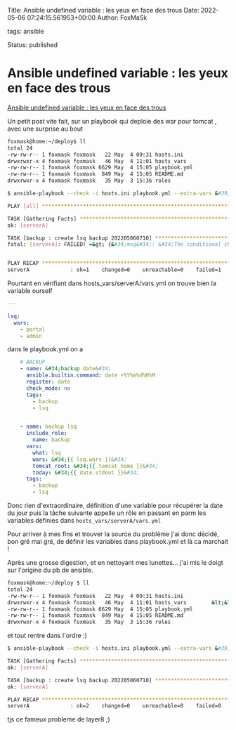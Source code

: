 Title: Ansible undefined variable : les yeux en face des trous
Date: 2022-05-06 07:24:15.561953+00:00
Author: FoxMaSk 

tags: ansible

Status: published





# Ansible undefined variable : les yeux en face des trous

[Ansible undefined variable : les yeux en face des trous](None)

Un petit post vite fait, sur un playbook qui deploie des war pour tomcat
, avec une surprise au bout 


```bash
foxmask@home:~/deploy$ ll
total 24
-rw-rw-r-- 1 foxmask foxmask   22 May  4 09:31 hosts.ini
drwxrwxr-x 4 foxmask foxmask   46 May  4 11:01 hosts_vars
-rw-rw-r-- 1 foxmask foxmask 6629 May  4 15:05 playbook.yml
-rw-rw-r-- 1 foxmask foxmask  849 May  4 15:05 README.md
drwxrwxr-x 4 foxmask foxmask   35 May  3 15:36 roles
```


```bash
$ ansible-playbook --check -i hosts.ini playbook.yml --extra-vars &#39;delivery_folder=delivery_20220506&#39;

PLAY [all] ******************************************************************************************************************************************************************************************************************************

TASK [Gathering Facts] ******************************************************************************************************************************************************************************************************************
ok: [serverA]

TASK [backup : create lsq backup 202205060710] ******************************************************************************************************************************************************************************************
fatal: [serverA]: FAILED! =&gt; {&#34;msg&#34;: &#34;The conditional check &#39;wars&#39; failed. The error was: error while evaluating conditional (wars): {{ lsq.wars }}: &#39;lsq&#39; is undefined\n\nThe error appears to be in &#39;/home/foxmask/deploy/roles/backup/tasks/main.yml&#39;: line 12, column 3, but may\nbe elsewhere in the file depending on the exact syntax problem.\n\nThe offending line appears to be:\n\n\n- name: \&#34;create {{ what }} backup {{ today }}\&#34;\n  ^ here\nWe could be wrong, but this one looks like it might be an issue with\nmissing quotes. Always quote template expression brackets when they\nstart a value. For instance:\n\n    with_items:\n      - {{ foo }}\n\nShould be written as:\n\n    with_items:\n      - \&#34;{{ foo }}\&#34;\n&#34;}


PLAY RECAP ******************************************************************************************************************************************************************************************************************************
serverA             : ok=1    changed=0    unreachable=0    failed=1    skipped=0    rescued=0    ignored=0
```

Pourtant en vérifiant dans hosts_vars/serverA/vars.yml on trouve bien la variable ourself 

```yaml
---

lsq:
  wars:
    - portal
	- admin

```

dans le playbook.yml on a 

```yaml
    # BACKUP
    - name: &#34;backup date&#34;
      ansible.builtin.command: date +%Y%m%d%H%M
      register: date
      check_mode: no
      tags:
        - backup
        - lsq


    - name: backup lsq
      include_role:
        name: backup
      vars:
        what: lsq
        wars: &#34;{{ lsq.wars }}&#34;
        tomcat_root: &#34;{{ tomcat_home }}&#34;
        today: &#34;{{ date.stdout }}&#34;
      tags:
        - backup
        - lsq

```

Donc rien d&#39;extraordinaire, définition d&#39;une variable pour récupérer la date du jour puis la tâche suivante appelle un rôle en passant en parm les variables définies dans `hosts_vars/serverA/vars.yml`


Pour arriver à mes fins et trouver la source du problème j&#39;ai donc décidé, bon gré mal gré, de définir les variables dans playbook.yml et là ca marchait !

Après une grosse digestion, et en nettoyant mes lunettes... j&#39;ai mis le doigt sur l&#39;origine du pb de ansible.


```bash
foxmask@home:~/deploy $ ll
total 24
-rw-rw-r-- 1 foxmask foxmask   22 May  4 09:31 hosts.ini
drwxrwxr-x 4 foxmask foxmask   46 May  4 11:01 hosts_vars        &lt;&lt;&lt;&lt;&lt;&lt;&lt;&lt;&lt;&lt;&lt;&lt;&lt;&lt;&lt;&lt;&lt; !!!!!!!!!!! le dossier doit s&#39;appeler host_vars ...
-rw-rw-r-- 1 foxmask foxmask 6629 May  4 15:05 playbook.yml
-rw-rw-r-- 1 foxmask foxmask  849 May  4 15:05 README.md
drwxrwxr-x 4 foxmask foxmask   35 May  3 15:36 roles
```

et tout rentre dans l&#39;ordre :)

```bash
$ ansible-playbook --check -i hosts.ini playbook.yml --extra-vars &#39;delivery_folder=delivery_20220506&#39;

TASK [Gathering Facts] ******************************************************************************************************************************************************************************************************************
ok: [serverA]

TASK [backup : create lsq backup 202205060710] ******************************************************************************************************************************************************************************************
ok: [serverA]

PLAY RECAP ******************************************************************************************************************************************************************************************************************************
serverA             : ok=2    changed=0    unreachable=0    failed=0    skipped=0    rescued=0    ignored=0
```

tjs ce fameux probleme de layer8 ;)